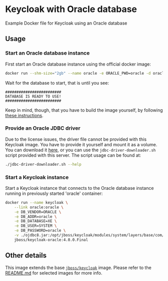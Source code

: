 # Keycloak with Oracle database
Example Docker file for Keycloak using an Oracle database

## Usage

### Start an Oracle database instance
First start an Oracle database instance using the official docker image:
```bash
docker run --shm-size="2gb" --name oracle -e ORACLE_PWD=oracle -d oracle/database:11.2.0.2-xe
```
Wait for the database to start, that is until you see:
```
#########################
DATABASE IS READY TO USE!
#########################
```

Keep in mind, though, that you have to build the image yourself, by following [these instructions](https://github.com/oracle/docker-images/blob/master/OracleDatabase/SingleInstance/README.md).

### Provide an Oracle JDBC driver
Due to the license issues, the driver file cannot be provided with this Keycloak image. You have to provide it yourself and mount it as a volume. You can download it [here](http://www.oracle.com/technetwork/database/features/jdbc/jdbc-ucp-122-3110062.html), or you can use the `jdbc-driver-downloader.sh` script provided with this server. The script usage can be found at:

```bash
./jdbc-driver-downloader.sh --help
```

### Start a Keycloak instance
Start a Keycloak instance that connects to the Oracle database instance running in previously started 'oracle' container:

```bash
docker run --name keycloak \
    --link oracle:oracle \
    -e DB_VENDOR=ORACLE \
    -e DB_ADDR=oracle \
    -e DB_DATABASE=XE \
    -e DB_USER=SYSTEM \
    -e DB_PASSWORD=oracle \
    -v ./ojdbc8.jar:/opt/jboss/keycloak/modules/system/layers/base/com/oracle/jdbc/main/ojdbc8.jar \
    jboss/keycloak-oracle:4.0.0.Final
```

## Other details
This image extends the base [`jboss/keycloak`](https://github.com/jboss-dockerfiles/keycloak) image. Please refer to the [README.md](/../README.md) for selected images for more info.

